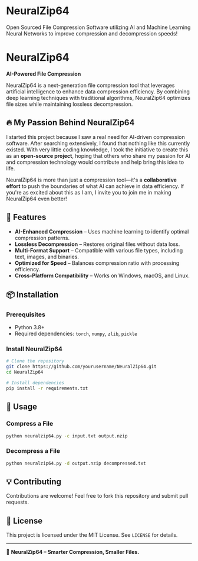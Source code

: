 # NeuralZip64
Open Sourced File Compression Software utilizing AI and Machine Learning Neural Networks to improve compression and decompression speeds!
# NeuralZip64

**AI-Powered File Compression**

NeuralZip64 is a next-generation file compression tool that leverages artificial intelligence to enhance data compression efficiency. By combining deep learning techniques with traditional algorithms, NeuralZip64 optimizes file sizes while maintaining lossless decompression.

## 🔥 My Passion Behind NeuralZip64
I started this project because I saw a real need for AI-driven compression software. After searching extensively, I found that nothing like this currently existed. With very little coding knowledge, I took the initiative to create this as an **open-source project**, hoping that others who share my passion for AI and compression technology would contribute and help bring this idea to life. 

NeuralZip64 is more than just a compression tool—it's a **collaborative effort** to push the boundaries of what AI can achieve in data efficiency. If you're as excited about this as I am, I invite you to join me in making NeuralZip64 even better!

## 🚀 Features
- **AI-Enhanced Compression** – Uses machine learning to identify optimal compression patterns.
- **Lossless Decompression** – Restores original files without data loss.
- **Multi-Format Support** – Compatible with various file types, including text, images, and binaries.
- **Optimized for Speed** – Balances compression ratio with processing efficiency.
- **Cross-Platform Compatibility** – Works on Windows, macOS, and Linux.

## 📦 Installation
### **Prerequisites**
- Python 3.8+
- Required dependencies: `torch`, `numpy`, `zlib`, `pickle`

### **Install NeuralZip64**
```sh
# Clone the repository
git clone https://github.com/yourusername/NeuralZip64.git
cd NeuralZip64

# Install dependencies
pip install -r requirements.txt
```

## 🎯 Usage
### **Compress a File**
```sh
python neuralzip64.py -c input.txt output.nzip
```

### **Decompress a File**
```sh
python neuralzip64.py -d output.nzip decompressed.txt
```

## 💡 Contributing
Contributions are welcome! Feel free to fork this repository and submit pull requests.

## 📜 License
This project is licensed under the MIT License. See `LICENSE` for details.

---

🔹 **NeuralZip64 – Smarter Compression, Smaller Files.**
